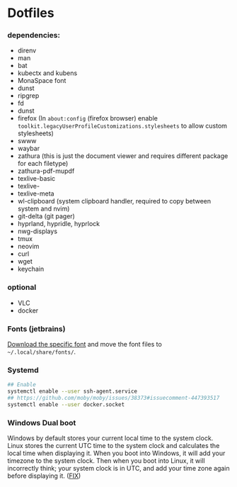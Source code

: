 # Dotfiles

### dependencies:

- direnv
- man
- bat
- kubectx and kubens 
- MonaSpace font
- dunst
- ripgrep
- fd
- dunst
- firefox  (In `about:config` (firefox browser) enable `toolkit.legacyUserProfileCustomizations.stylesheets` to allow custom stylesheets)
- swww 
- waybar
- zathura (this is just the document viewer and requires different package for each filetype)
- zathura-pdf-mupdf
- texlive-basic
- texlive-
- texlive-meta
- wl-clipboard (system clipboard handler, required to copy between system and nvim)
- git-delta (git pager)
- hyprland, hypridle, hyprlock
- nwg-displays
- tmux
- neovim
- curl
- wget
- keychain

### optional
- VLC
- docker

### Fonts (jetbrains)
[Download the specific font](https://github.com/ryanoasis/nerd-fonts/releases) and move the font files to `~/.local/share/fonts/`.

### Systemd

```bash
## Enable 
systemctl enable --user ssh-agent.service
## https://github.com/moby/moby/issues/38373#issuecomment-447393517
systemctl enable --user docker.socket
```


### Windows Dual boot

Windows by default stores your current local time to the system clock. Linux stores the current UTC time to the system clock and calculates the local time when displaying it. When you boot into Windows, it will add your timezone to the system clock. Then when you boot into Linux, it will incorrectly think; your system clock is in UTC, and add your time zone again before displaying it. ([FIX](https://wiki.archlinux.org/title/System_time#UTC_in_Microsoft_Windows))

